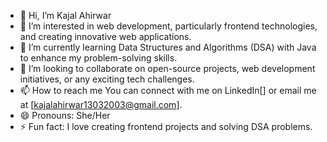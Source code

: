 - 👋 Hi, I’m Kajal Ahirwar
- 👀 I’m interested in web development, particularly frontend technologies, and creating innovative web applications.  
- 🌱 I’m currently learning Data Structures and Algorithms (DSA) with Java to enhance my problem-solving skills.
- 💞️ I’m looking to collaborate on open-source projects, web development initiatives, or any exciting tech challenges.
- 📫 How to reach me You can connect with me on LinkedIn[] or email me at [kajalahirwar13032003@gmail.com].
- 😄 Pronouns: She/Her
- ⚡ Fun fact: I love creating frontend projects and solving DSA problems.

<!---
kjl98/kjl98 is a ✨ special ✨ repository because its `README.md` (this file) appears on your GitHub profile.
You can click the Preview link to take a look at your changes.
--->
